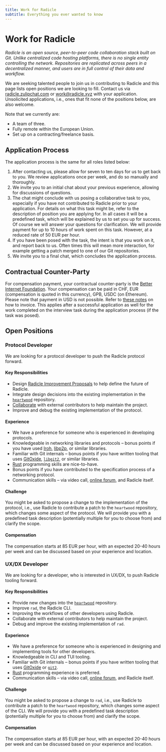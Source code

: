 ```yaml
---
title: Work for Radicle
subtitle: Everything you ever wanted to know
---
```

[heartwood]: https://app.radicle.xyz/nodes/seed.radicle.xyz/rad:z3gqcJUoA1n9HaHKufZs5FCSGazv5
[rips]: https://app.radicle.xyz/nodes/seed.radicle.xyz/rad:z3trNYnLWS11cJWC6BbxDs5niGo82
[zulip]: https://radicle.zulipchat.com

# Work for Radicle

<em><span class="dim">Radicle is an open source, peer-to-peer code collaboration stack built on Git.
Unlike centralized code hosting platforms, there is no single entity controlling the network.
Repositories are replicated across peers in a decentralized manner, and users are in full control of their data and workflow.
</span></em>

We are seeking talented people to join us in contributing to Radicle and this page lists open positions we are looking to fill.
Contact us via [radicle.zulipchat.com][zulip] or [work@radicle.xyz](mailto:work@radicle.xyz) with your application.
Unsolicited applications, i.e., ones that fit none of the positions below, are also welcome.

Note that we currently are:
 - A team of three.
 - Fully remote within the European Union.
 - Set up on a contracting/freelance basis.

## Application Process

The application process is the same for all roles listed below:

1. After contacting us, please allow for seven to ten days for us to get back to you.
   We review applications once per week, and do so manually and thoroughly.
1. We invite you to an initial chat about your previous experience, allowing for discussions of questions.
2. The chat might conclude with us posing a collaborative task to you, especially if you have not contributed to Radicle prior to your application.
   For details on what this task might be, refer to the description of position you are applying for.
   In all cases it will be a predefined task, which will be explained by us to set you up for success.
   Of course we will answer your questions for clarification.
   We will provide payment for up to 10 hours of work spent on this task.
   However, at a reduced rate of 50 EUR per hour.
3. If you have been posed with the task, the intent is that you work on it, and report back to us.
   Often times this will mean more interaction, for example getting a patch merged to one of our Git repositories.
4. We invite you to a final chat, which concludes the application process.

## Contractual Counter-Party

For compensation payment, your contractual counter-party is the [Better Internet Foundation](https://betterinternet.foundation/).
Your compensation can be paid in
CHF,
EUR (compensation is quoted in this currency),
GPB,
USDC (on Ethereum).
Please note that payment in USD is not possible.
Refer to [these notes](https://radworkscommunity.notion.site/95a8ddedf47c4575b0c323ab66775f58) on how to invoice.
This applies after a successful application as well for the work completed on the interview task during the application process (if the task was posed).

## Open Positions

### Protocol Developer

We are looking for a protocol developer to push the Radicle protocol forward.

#### Key Responsibilities

- Design [Radicle Improvement Proposals][rips] to help define the future of Radicle.
- Integrate design decisions into the existing implementation in the [`heartwood`][heartwood] repository.
- [Collaborate](https://app.radicle.xyz/nodes/seed.radicle.xyz/rad:z3gqcJUoA1n9HaHKufZs5FCSGazv5/patches?status=merged) with external contributors to help maintain the project.
- Improve and debug the existing implementation of the protocol.

#### Experience

- We have a preference for someone who is experienced in developing protocols.
- Knowledgeable in networking libraries and protocols – bonus points if you have used [Iroh](https://www.iroh.computer/), [libp2p](https://libp2p.io/), or similar libraries.
- Familiar with Git internals – bonus points if you have written tooling that uses [GitOxide](https://github.com/GitoxideLabs/gitoxide), [`libgit2`](https://libgit2.org/), or similar libraries.
- [Rust](https://rust-lang.org/) programming skills are nice-to-have.
- Bonus points if you have contributed to the specification process of a networking protocol.
- Communication skills – via video call, [online forum][zulip], and Radicle itself.

#### Challenge

You might be asked to propose a change to the implementation of the protocol, i.e., use Radicle to contribute a patch to the `heartwood` repository, which changes some aspect of the protocol.
We will provide you with a predefined task description (potentially multiple for you to choose from) and clarify the scope.

#### Compensation

The compensation starts at 85 EUR per hour, with an expected 20-40 hours per week and can be discussed based on your experience and location.

### UX/DX Developer

We are looking for a developer, who is interested in UX/DX, to push Radicle tooling forward.

#### Key Responsibilities

- Provide new changes into the [`heartwood`](https://app.radicle.xyz/nodes/seed.radicle.xyz/rad:z3gqcJUoA1n9HaHKufZs5FCSGazv5) repository.
- Improve `rad`, the Radicle CLI.
- Improving the workflows of other developers using Radicle.
- Collaborate with external contributors to help maintain the project.
- Debug and improve the existing implementation of `rad`.

#### Experience

- We have a preference for someone who is experienced in designing and implementing tools for other developers.
- Knowledgeable in CLI and TUI tooling.
- Familiar with Git internals – bonus points if you have written tooling that uses [GitOxide](https://github.com/GitoxideLabs/gitoxide) or [`git2`](https://crates.io/crates/git2).
- [Rust](https://rust-lang.org/) programming experience is preferred.
- Communication skills – via video call, [online forum][zulip], and Radicle itself.

#### Challenge

You might be asked to propose a change to `rad`, i.e., use Radicle to contribute a patch to the `heartwood` repository, which changes some aspect of the CLI.
We will provide you with a predefined task description (potentially multiple for you to choose from) and clarify the scope.

#### Compensation

The compensation starts at 85 EUR per hour, with an expected 20-40 hours per week and can be discussed based on your experience and location.

